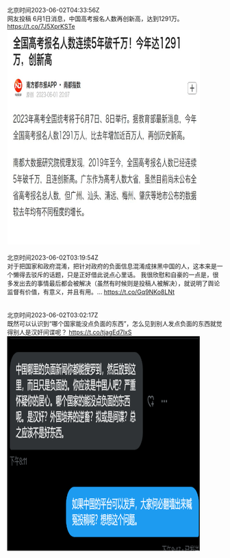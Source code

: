北京时间2023-06-02T04:33:56Z<br>网友投稿
6月1日消息，中国高考报名人数再创新高，达到1291万。 https://t.co/7J5XprKSTe<br><img src='/temp/image/2023/t-Month-6/1664369712849907712_0.jpg' width='450' height='500'><br><br>北京时间2023-06-02T03:19:54Z<br>对于把国家和政府混淆，把针对政府的负面信息混淆成抹黑中国的人，这本来是一个懒得去驳斥的话题，只是正好借此说点心里话。
我很欣慰和自豪的一点是，很多发出去的事情最后都会被解决（虽然有时候则是投稿人被解决），就说明了舆论监督有价值，有意义，并且有用。… https://t.co/Gq9NKo8LNt<br><br><br>北京时间2023-06-02T03:02:17Z<br>既然可以认识到“哪个国家能没点负面的东西”，怎么见到别人发点负面的东西就觉得别人是汉奸间谍呢？ https://t.co/tjagEd7lxS<br><img src='/temp/image/2023/t-Month-6/1664346647952760857_0.jpg' width='450' height='500'><br><br>